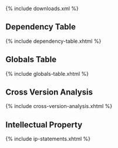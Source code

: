 {% include downloads.xml %}

## Dependency Table 
{% include dependency-table.xhtml %}

## Globals Table 
{% include globals-table.xhtml %}

## Cross Version Analysis 
{% include cross-version-analysis.xhtml %}

## Intellectual Property 
{% include ip-statements.xhtml %}